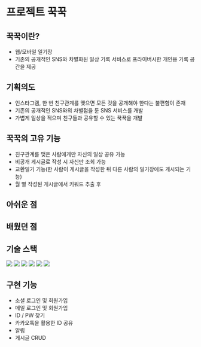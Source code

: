 # 프로젝트 꾹꾹

## 꾹꾹이란?
- 웹/모바일 일기장 
- 기존의 공개적인 SNS와 차별화된 일상 기록 서비스로 프라이버시한 개인용 기록 공간을 제공 

## 기획의도
- 인스타그램, 한 번 친구관계를 맺으면 모든 것을 공개해야 한다는 불편함이 존재
- 기존의 공개적인 SNS와의 차별점을 둔 SNS 서비스를 개발 
- 가볍게 일상을 적으며 친구들과 공유할 수 있는 꾹꾹을 개발

## 꾹꾹의 고유 기능
- 친구관계를 맺은 사람에게만 자신의 일상 공유 가능
- 비공개 게시글로 작성 시 자신만 조회 가능
- 교환일기 기능(한 사람이 게시글을 작성한 뒤 다른 사람의 일기장에도 게시되는 기능)
- 월 별 작성된 게시글에서 키워드 추출 후

## 아쉬운 점

## 배웠던 점

## 기술 스택
<img src="https://img.shields.io/badge/Spring-6DB33F?style=flat&logo=spring&logoColor=white"/> <img src="https://img.shields.io/badge/SpringSecurity-6DB33F?style=flat&logo=SpringSecurity&logoColor=white"/> <img src="https://img.shields.io/badge/SpringBatch-6DB33F?style=flat&logo=SpringBatch&logoColor=white"/> <img src="https://img.shields.io/badge/Vue.js-4FC08D?style=flat&logo=vue.js&logoColor=white"/> <img src="https://img.shields.io/badge/Jenkins-D24939?style=flat&logo=vue.js&logoColor=white"/> <img src="https://img.shields.io/badge/MySQL-4479A1?style=flat&logo=vue.js&logoColor=white"/>

## 구현 기능
- 소셜 로그인 및 회원가입
- 메일 로그인 및 회원가입
- ID / PW 찾기 
- 카카오톡을 활용한 ID 공유
- 알림
- 게시글 CRUD
